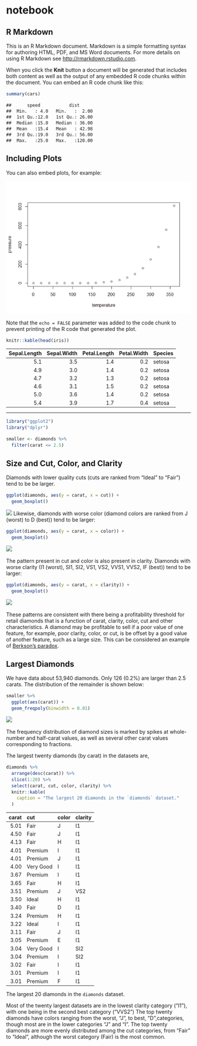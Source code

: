 notebook
================

## R Markdown

This is an R Markdown document. Markdown is a simple formatting syntax
for authoring HTML, PDF, and MS Word documents. For more details on
using R Markdown see <http://rmarkdown.rstudio.com>.

When you click the **Knit** button a document will be generated that
includes both content as well as the output of any embedded R code
chunks within the document. You can embed an R code chunk like this:

``` r
summary(cars)
```

    ##      speed           dist       
    ##  Min.   : 4.0   Min.   :  2.00  
    ##  1st Qu.:12.0   1st Qu.: 26.00  
    ##  Median :15.0   Median : 36.00  
    ##  Mean   :15.4   Mean   : 42.98  
    ##  3rd Qu.:19.0   3rd Qu.: 56.00  
    ##  Max.   :25.0   Max.   :120.00

## Including Plots

You can also embed plots, for example:

![](notebook_files/figure-gfm/pressure-1.png)<!-- -->

Note that the `echo = FALSE` parameter was added to the code chunk to
prevent printing of the R code that generated the plot.

``` r
knitr::kable(head(iris))
```

| Sepal.Length | Sepal.Width | Petal.Length | Petal.Width | Species |
| -----------: | ----------: | -----------: | ----------: | :------ |
|          5.1 |         3.5 |          1.4 |         0.2 | setosa  |
|          4.9 |         3.0 |          1.4 |         0.2 | setosa  |
|          4.7 |         3.2 |          1.3 |         0.2 | setosa  |
|          4.6 |         3.1 |          1.5 |         0.2 | setosa  |
|          5.0 |         3.6 |          1.4 |         0.2 | setosa  |
|          5.4 |         3.9 |          1.7 |         0.4 | setosa  |

-----

``` r
library("ggplot2")
library("dplyr")
```

``` r
smaller <- diamonds %>%
  filter(carat <= 2.5)
```

## Size and Cut, Color, and Clarity

Diamonds with lower quality cuts (cuts are ranked from “Ideal” to
“Fair”) tend to be be larger.

``` r
ggplot(diamonds, aes(y = carat, x = cut)) +
  geom_boxplot()
```

![](notebook_files/figure-gfm/unnamed-chunk-5-1.png)<!-- --> Likewise,
diamonds with worse color (diamond colors are ranked from J (worst) to D
(best)) tend to be larger:

``` r
ggplot(diamonds, aes(y = carat, x = color)) +
  geom_boxplot()
```

![](notebook_files/figure-gfm/unnamed-chunk-6-1.png)<!-- -->

The pattern present in cut and color is also present in clarity.
Diamonds with worse clarity (I1 (worst), SI1, SI2, VS1, VS2, VVS1, VVS2,
IF (best)) tend to be larger:

``` r
ggplot(diamonds, aes(y = carat, x = clarity)) +
  geom_boxplot()
```

![](notebook_files/figure-gfm/unnamed-chunk-7-1.png)<!-- -->

These patterns are consistent with there being a profitability threshold
for retail diamonds that is a function of carat, clarity, color, cut and
other characteristics. A diamond may be profitable to sell if a poor
value of one feature, for example, poor clarity, color, or cut, is be
offset by a good value of another feature, such as a large size. This
can be considered an example of [Berkson’s
paradox](https://en.wikipedia.org/wiki/Berkson%27s_paradox).

## Largest Diamonds

We have data about 53,940 diamonds. Only 126 (0.2%) are larger than 2.5
carats. The distribution of the remainder is shown below:

``` r
smaller %>%
  ggplot(aes(carat)) +
  geom_freqpoly(binwidth = 0.01)
```

![](notebook_files/figure-gfm/unnamed-chunk-8-1.png)<!-- -->

The frequency distribution of diamond sizes is marked by spikes at
whole-number and half-carat values, as well as several other carat
values corresponding to fractions.

The largest twenty diamonds (by carat) in the datasets are,

``` r
diamonds %>%
  arrange(desc(carat)) %>%
  slice(1:20) %>%
  select(carat, cut, color, clarity) %>%
  knitr::kable(
    caption = "The largest 20 diamonds in the `diamonds` dataset."
  )
```

| carat | cut       | color | clarity |
| ----: | :-------- | :---- | :------ |
|  5.01 | Fair      | J     | I1      |
|  4.50 | Fair      | J     | I1      |
|  4.13 | Fair      | H     | I1      |
|  4.01 | Premium   | I     | I1      |
|  4.01 | Premium   | J     | I1      |
|  4.00 | Very Good | I     | I1      |
|  3.67 | Premium   | I     | I1      |
|  3.65 | Fair      | H     | I1      |
|  3.51 | Premium   | J     | VS2     |
|  3.50 | Ideal     | H     | I1      |
|  3.40 | Fair      | D     | I1      |
|  3.24 | Premium   | H     | I1      |
|  3.22 | Ideal     | I     | I1      |
|  3.11 | Fair      | J     | I1      |
|  3.05 | Premium   | E     | I1      |
|  3.04 | Very Good | I     | SI2     |
|  3.04 | Premium   | I     | SI2     |
|  3.02 | Fair      | I     | I1      |
|  3.01 | Premium   | I     | I1      |
|  3.01 | Premium   | F     | I1      |

The largest 20 diamonds in the `diamonds` dataset.

Most of the twenty largest datasets are in the lowest clarity category
(“I1”), with one being in the second best category (“VVS2”) The top
twenty diamonds have colors ranging from the worst, “J”, to best,
“D”,categories, though most are in the lower categories “J” and “I”.
The top twenty diamonds are more evenly distributed among the cut
categories, from “Fair” to “Ideal”, although the worst category (Fair)
is the most common.

